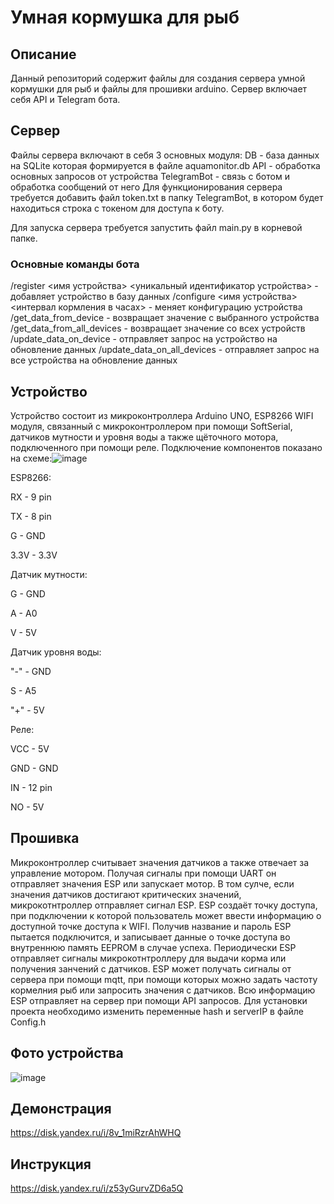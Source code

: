 # Умная кормушка для рыб
## Описание
Данный репозиторий содержит файлы для создания сервера умной кормушки для рыб и файлы для прошивки arduino. Сервер включает себя API и Telegram бота. 

## Сервер
Файлы сервера включают в себя 3 основных модуля:
DB - база данных на SQLite которая формируется в файле aquamonitor.db
API - обработка основных запросов от устройства
TelegramBot - связь с ботом и обработка сообщений от него
Для функционирования сервера требуется добавить файл token.txt в папку TelegramBot, в котором будет находиться строка с токеном для доступа к боту.

Для запуска сервера требуется запустить файл main.py в корневой папке.
### Основные команды бота
/register <имя устройства> <уникальный идентификатор устройства> - добавляет устройство в базу данных
/configure <имя устройства> <интервал кормления в часах> - меняет конфигурацию устройства
/get_data_from_device - возвращает значение с выбранного устройства
/get_data_from_all_devices - возвращает значение со всех устройств
/update_data_on_device - отправляет запрос на устройство на обновление данных
/update_data_on_all_devices - отправляет запрос на все устройства на обновление данных

## Устройство
Устройство состоит из микроконтроллера Arduino UNO, ESP8266 WIFI модуля, связанный с микроконтроллером при помощи SoftSerial, датчиков мутности и уровня воды а также щёточного мотора, подключенного при помощи реле.
Подключение компонентов показано на схеме:![image](https://github.com/user-attachments/assets/ceb2cb8a-6e76-483c-aabc-e28106bcf018)


ESP8266: 

RX - 9 pin

TX - 8 pin

G - GND

3.3V - 3.3V


Датчик мутности:

G - GND

A - A0

V - 5V

Датчик уровня воды:

"-" - GND

S - A5

"+" - 5V


Реле:

VCC - 5V

GND - GND

IN - 12 pin

NO - 5V


## Прошивка

Микроконтроллер считывает значения датчиков а также отвечает за управление мотором. Получая сигналы при помощи UART он отправляет значения ESP или запускает мотор. В том сулче, если значения датчиков достигают критических значений, микрокотнтроллер отправляет сигнал ESP.
ESP создаёт точку доступа, при подключении к которой пользователь может ввести информацию о доступной точке доступа к WIFI. Получив название и пароль ESP пытается подключится, и записывает данные о точке доступа во внутреннюю память EEPROM в случае успеха. Периодически ESP отправляет сигналы микрокотнтроллеру для выдачи корма или получения занчений с датчиков. ESP может получать сигналы от сервера при помощи mqtt, при помощи которых можно задать частоту кормелния рыб или запросить значения с датчиков. Всю информацию ESP отправляет на сервер при помощи API запросов.
Для установки проекта необходимо изменить переменные hash и serverIP в файле Config.h
## Фото устройства

![image](https://github.com/user-attachments/assets/d4de7b57-ec49-4e87-9bfe-6e7f50434c31)


## Демонстрация
https://disk.yandex.ru/i/8v_1miRzrAhWHQ

## Инструкция
https://disk.yandex.ru/i/z53yGurvZD6a5Q

